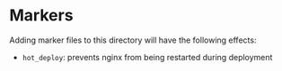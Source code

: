 Markers
=========

Adding marker files to this directory will have the following effects:

- `hot_deploy`: prevents nginx from being restarted during deployment

